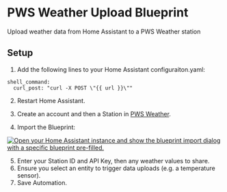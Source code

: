 # PWS Weather Upload Blueprint
Upload weather data from Home Assistant to a PWS Weather station

## Setup
1. Add the following lines to your Home Assistant configuraiton.yaml:
```
shell_command:
  curl_post: "curl -X POST \"{{ url }}\""
```

2. Restart Home Assistant.
3. Create an account and then a Station in [PWS Weather](https://www.pwsweather.com).

4. Import the Blueprint:

  <a href="https://my.home-assistant.io/redirect/blueprint_import/?blueprint_url=https%3A%2F%2Fgithub.com%2Fbarneyonline%2Fpwsweatherupload%2Fblob%2Fmain%2Fpws_weather_upload.yaml" target="_blank" rel="noreferrer noopener"><img src="https://my.home-assistant.io/badges/blueprint_import.svg" alt="Open your Home Assistant instance and show the blueprint import dialog with a specific blueprint pre-filled." /></a>

5. Enter your Station ID and API Key, then any weather values to share.
6. Ensure you select an entity to trigger data uploads (e.g. a temperature sensor).
7. Save Automation.
